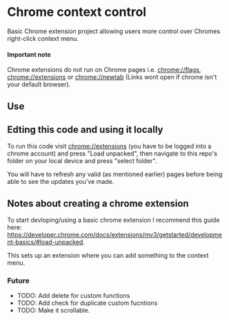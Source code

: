 # Chrome context control

Basic Chrome extension project allowing users more control over Chromes right-click context menu.

#### Important note
Chrome extensions do not run on Chrome pages i.e. <a href="chrome://flags">chrome://flags</a>, <a href="chrome://extensions">chrome://extensions</a> or <a href="chrome://newtab">chrome://newtab</a> (Links wont open if chrome isn't your default browser).

## Use



## Edting this code and using it locally
To run this code visit <a href="chrome://extensions">chrome://extensions</a> (you have to be logged into a chrome account) and press "Load unpacked", then navigate to this repo's folder on your local device and press "select folder".

You will have to refresh any valid (as mentioned earlier) pages before being able to see the updates you've made.

## Notes about creating a chrome extension

To start devloping/using a basic chrome extension I recommend this guide here: https://developer.chrome.com/docs/extensions/mv3/getstarted/development-basics/#load-unpacked.

This sets up an extension where you can add something to the context menu.


### Future
- TODO: Add delete for custom functions
- TODO: Add check for duplicate custom fucntions
- TODO: Make it scrollable.